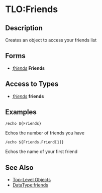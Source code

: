 # TLO:Friends

## Description

Creates an object to access your friends list

## Forms

* [_friends_](../data-types/datatype-friends.md) **Friends**

## Access to Types

* [_friends_](../data-types/datatype-friends.md) **friends**

## Examples

`/echo ${Friends}`

Echos the number of friends you have

`/echo ${Friends.Friend[1]}`

Echos the name of your first friend

## See Also

* [Top-Level Objects](./)
* [DataType:friends](../data-types/datatype-friends.md)

